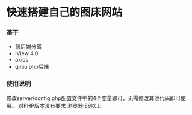 # 快速搭建自己的图床网站

### 基于
* 前后端分离
* iView 4.0
* axios
* qiniu php后端


### 使用说明
修改server/config.php配置文件中的4个变量即可，无需修改其他代码即可使用。
对PHP版本没有要求
浏览器IE9以上

